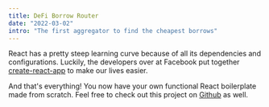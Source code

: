 ```yaml
---
title: DeFi Borrow Router
date: "2022-03-02"
intro: "The first aggregator to find the cheapest borrows"
---
```


React has a pretty steep learning curve because of all its dependencies and configurations. Luckily, the developers over at Facebook put together [create-react-app](https://github.com/facebook/create-react-app) to make our lives easier.

And that's everything! You now have your own functional React boilerplate made from scratch. Feel free to check out this project on [Github](https://github.com/Alec1017/react-starter-code) as well.
